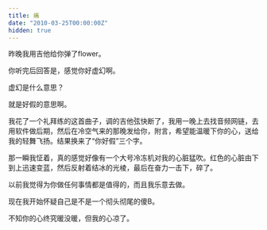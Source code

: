```yaml
---
title: 痛
date: "2010-03-25T00:00:00Z"
hidden: true
---
```

昨晚我用吉他给你弹了flower。

你听完后回答是，感觉你好虚幻啊。

虚幻是什么意思？

就是好假的意思啊。

我花了一个礼拜练的这首曲子，调的吉他弦快断了，我用一晚上去找音频网链，去用软件做后期，然后在冷空气来的那晚发给你，附言，希望能温暖下你的心，送给我的轻舞飞扬。结果换来了“你好假”三个字。

那一瞬我怔着，真的感觉好像有一个大号冷冻机对我的心脏猛吹。红色的心脏由下到上迅速变蓝，然后反射着结冰的光棱，最后在奋力一击下，碎了。

以前我觉得为你做任何事情都是值得的，而且我乐意去做。

现在我开始怀疑自己是不是一个彻头彻尾的傻B。

不知你的心终究暖没暖，但我的心凉了。